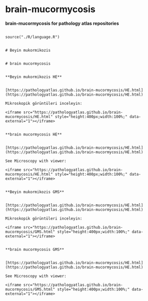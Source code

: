 # brain-mucormycosis


**brain-mucormycosis for pathology atlas repositories**




```{r language brain-mucormycosis, echo=FALSE, include=TRUE}

source("./R/language.R")

```




```{asis, echo = (language == "TR")}

# Beyin mukormikozis

```




```{asis, echo = (language == "EN")}

# brain mucormycosis

```




```{asis, echo = (language == "TR")}

**Beyin mukormikozis HE**


[https://pathologyatlas.github.io/brain-mucormycosis/HE.html](https://pathologyatlas.github.io/brain-mucormycosis/HE.html)

Mikroskopik görüntüleri inceleyin:

<iframe src="https://pathologyatlas.github.io/brain-mucormycosis/HE.html" style="height:400px;width:100%;" data-external="1"></iframe>

```




```{asis, echo = (language == "EN")}

**brain mucormycosis HE**


[https://pathologyatlas.github.io/brain-mucormycosis/HE.html](https://pathologyatlas.github.io/brain-mucormycosis/HE.html)

See Microscopy with viewer: 

<iframe src="https://pathologyatlas.github.io/brain-mucormycosis/HE.html" style="height:400px;width:100%;" data-external="1"></iframe>

```

```{asis, echo = (language == "TR")}

**Beyin mukormikozis GMS**


[https://pathologyatlas.github.io/brain-mucormycosis/HE.html](https://pathologyatlas.github.io/brain-mucormycosis/HE.html)

Mikroskopik görüntüleri inceleyin:

<iframe src="https://pathologyatlas.github.io/brain-mucormycosis/GMS.html" style="height:400px;width:100%;" data-external="1"></iframe>

```




```{asis, echo = (language == "EN")}

**brain mucormycosis GMS**


[https://pathologyatlas.github.io/brain-mucormycosis/HE.html](https://pathologyatlas.github.io/brain-mucormycosis/HE.html)

See Microscopy with viewer: 

<iframe src="https://pathologyatlas.github.io/brain-mucormycosis/GMS.html" style="height:400px;width:100%;" data-external="1"></iframe>

```



